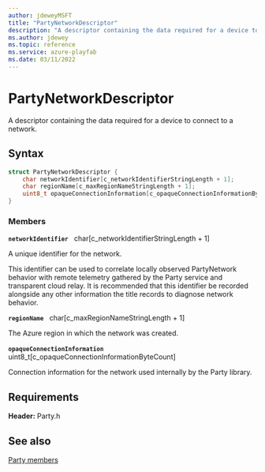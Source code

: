 ```yaml
---
author: jdeweyMSFT
title: "PartyNetworkDescriptor"
description: "A descriptor containing the data required for a device to connect to a network."
ms.author: jdewey
ms.topic: reference
ms.service: azure-playfab
ms.date: 03/11/2022
---
```


# PartyNetworkDescriptor  

A descriptor containing the data required for a device to connect to a network.  

## Syntax  
  
```cpp
struct PartyNetworkDescriptor {  
    char networkIdentifier[c_networkIdentifierStringLength + 1];  
    char regionName[c_maxRegionNameStringLength + 1];  
    uint8_t opaqueConnectionInformation[c_opaqueConnectionInformationByteCount];  
}  
```
  
### Members  
  
**`networkIdentifier`** &nbsp; char[c_networkIdentifierStringLength + 1]  
  
A unique identifier for the network.
  
This identifier can be used to correlate locally observed PartyNetwork behavior with remote telemetry gathered by the Party service and transparent cloud relay. It is recommended that this identifier be recorded alongside any other information the title records to diagnose network behavior.
  
**`regionName`** &nbsp; char[c_maxRegionNameStringLength + 1]  
  
The Azure region in which the network was created.
  
**`opaqueConnectionInformation`** &nbsp; uint8_t[c_opaqueConnectionInformationByteCount]  
  
Connection information for the network used internally by the Party library.
  
  
## Requirements  
  
**Header:** Party.h
  
## See also  
[Party members](../party_members.md)  

  
  
